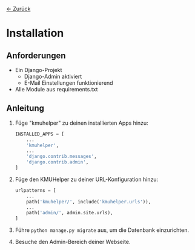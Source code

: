 [&lt;- Zurück](index.md)

# Installation

## Anforderungen

-   Ein Django-Projekt
    -   Django-Admin aktiviert
    -   E-Mail Einstellungen funktionierend
-   Alle Module aus requirements.txt

## Anleitung

1.  Füge "kmuhelper" zu deinen installierten Apps hinzu:

    ```python
    INSTALLED_APPS = [
        ...
        'kmuhelper',
        ...
        'django.contrib.messages',
        'django.contrib.admin',
    ]
    ```

2.  Füge den KMUHelper zu deiner URL-Konfiguration hinzu:

    ```python
    urlpatterns = [
        ...
        path('kmuhelper/', include('kmuhelper.urls')),
        ...
        path('admin/', admin.site.urls),
    ]
    ```

3.  Führe `python manage.py migrate` aus, um die Datenbank einzurichten.

4.  Besuche den Admin-Bereich deiner Webseite.
